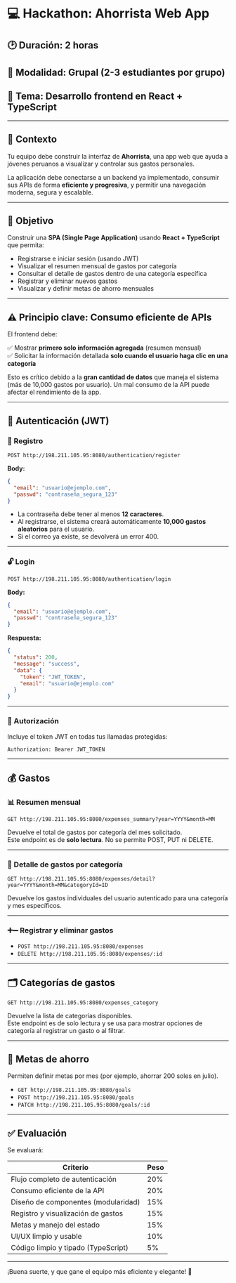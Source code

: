 
# 💻 Hackathon: Ahorrista Web App

## 🕑 Duración: 2 horas  
## 👥 Modalidad: Grupal (2-3 estudiantes por grupo)  
## 🧪 Tema: Desarrollo frontend en React + TypeScript

---

## 🎯 Contexto

Tu equipo debe construir la interfaz de **Ahorrista**, una app web que ayuda a jóvenes peruanos a visualizar y controlar sus gastos personales.

La aplicación debe conectarse a un backend ya implementado, consumir sus APIs de forma **eficiente y progresiva**, y permitir una navegación moderna, segura y escalable.

---

## 🚀 Objetivo

Construir una **SPA (Single Page Application)** usando **React + TypeScript** que permita:

- Registrarse e iniciar sesión (usando JWT)
- Visualizar el resumen mensual de gastos por categoría
- Consultar el detalle de gastos dentro de una categoría específica
- Registrar y eliminar nuevos gastos
- Visualizar y definir metas de ahorro mensuales

---

## ⚠️ Principio clave: Consumo eficiente de APIs

El frontend debe:

✅ Mostrar **primero solo información agregada** (resumen mensual)  
✅ Solicitar la información detallada **solo cuando el usuario haga clic en una categoría**

Esto es crítico debido a la **gran cantidad de datos** que maneja el sistema (más de 10,000 gastos por usuario). Un mal consumo de la API puede afectar el rendimiento de la app.

---

## 🔐 Autenticación (JWT)

### 📝 Registro

```http
POST http://198.211.105.95:8080/authentication/register
```

**Body:**
```json
{
  "email": "usuario@ejemplo.com",
  "passwd": "contraseña_segura_123"
}
```

- La contraseña debe tener al menos **12 caracteres**.
- Al registrarse, el sistema creará automáticamente **10,000 gastos aleatorios** para el usuario.
- Si el correo ya existe, se devolverá un error 400.

---

### 🔓 Login

```http
POST http://198.211.105.95:8080/authentication/login
```

**Body:**
```json
{
  "email": "usuario@ejemplo.com",
  "passwd": "contraseña_segura_123"
}
```

**Respuesta:**
```json
{
  "status": 200,
  "message": "success",
  "data": {
    "token": "JWT_TOKEN",
    "email": "usuario@ejemplo.com"
  }
}
```

---

### 🔐 Autorización

Incluye el token JWT en todas tus llamadas protegidas:

```http
Authorization: Bearer JWT_TOKEN
```

---

## 💰 Gastos

### 📊 Resumen mensual

```http
GET http://198.211.105.95:8080/expenses_summary?year=YYYY&month=MM
```

Devuelve el total de gastos por categoría del mes solicitado.  
Este endpoint es de **solo lectura**. No se permite POST, PUT ni DELETE.

---

### 🧾 Detalle de gastos por categoría

```http
GET http://198.211.105.95:8080/expenses/detail?year=YYYY&month=MM&categoryId=ID
```

Devuelve los gastos individuales del usuario autenticado para una categoría y mes específicos.

---

### ➕➖ Registrar y eliminar gastos

- `POST http://198.211.105.95:8080/expenses`
- `DELETE http://198.211.105.95:8080/expenses/:id`

---

## 🗂️ Categorías de gastos

```http
GET http://198.211.105.95:8080/expenses_category
```

Devuelve la lista de categorías disponibles.  
Este endpoint es de solo lectura y se usa para mostrar opciones de categoría al registrar un gasto o al filtrar.

---

## 🎯 Metas de ahorro

Permiten definir metas por mes (por ejemplo, ahorrar 200 soles en julio).

- `GET http://198.211.105.95:8080/goals`
- `POST http://198.211.105.95:8080/goals`
- `PATCH http://198.211.105.95:8080/goals/:id`

---

## ✅ Evaluación

Se evaluará:

| Criterio                              | Peso |
|--------------------------------------|------|
| Flujo completo de autenticación      | 20%  |
| Consumo eficiente de la API          | 20%  |
| Diseño de componentes (modularidad)  | 15%  |
| Registro y visualización de gastos   | 15%  |
| Metas y manejo del estado            | 15%  |
| UI/UX limpio y usable                | 10%  |
| Código limpio y tipado (TypeScript)  | 5%   |

---

¡Buena suerte, y que gane el equipo más eficiente y elegante! 🚀
